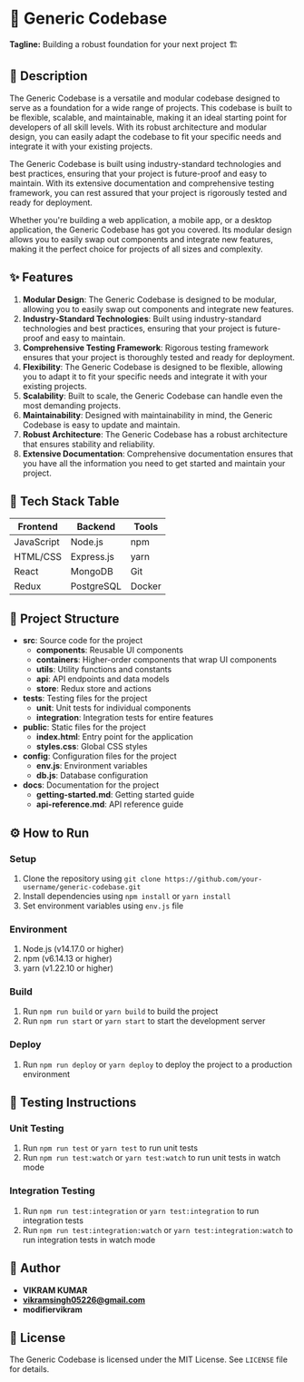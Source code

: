 🚀 **Generic Codebase**
=====================

**Tagline:** Building a robust foundation for your next project 🏗️

📖 Description
--------------

The Generic Codebase is a versatile and modular codebase designed to serve as a foundation for a wide range of projects. This codebase is built to be flexible, scalable, and maintainable, making it an ideal starting point for developers of all skill levels. With its robust architecture and modular design, you can easily adapt the codebase to fit your specific needs and integrate it with your existing projects.

The Generic Codebase is built using industry-standard technologies and best practices, ensuring that your project is future-proof and easy to maintain. With its extensive documentation and comprehensive testing framework, you can rest assured that your project is rigorously tested and ready for deployment.

Whether you're building a web application, a mobile app, or a desktop application, the Generic Codebase has got you covered. Its modular design allows you to easily swap out components and integrate new features, making it the perfect choice for projects of all sizes and complexity.

✨ Features
--------------

1. **Modular Design**: The Generic Codebase is designed to be modular, allowing you to easily swap out components and integrate new features.
2. **Industry-Standard Technologies**: Built using industry-standard technologies and best practices, ensuring that your project is future-proof and easy to maintain.
3. **Comprehensive Testing Framework**: Rigorous testing framework ensures that your project is thoroughly tested and ready for deployment.
4. **Flexibility**: The Generic Codebase is designed to be flexible, allowing you to adapt it to fit your specific needs and integrate it with your existing projects.
5. **Scalability**: Built to scale, the Generic Codebase can handle even the most demanding projects.
6. **Maintainability**: Designed with maintainability in mind, the Generic Codebase is easy to update and maintain.
7. **Robust Architecture**: The Generic Codebase has a robust architecture that ensures stability and reliability.
8. **Extensive Documentation**: Comprehensive documentation ensures that you have all the information you need to get started and maintain your project.

🧰 Tech Stack Table
-------------------

| Frontend | Backend | Tools |
| --- | --- | --- |
| JavaScript | Node.js | npm |
| HTML/CSS | Express.js | yarn |
| React | MongoDB | Git |
| Redux | PostgreSQL | Docker |

📁 Project Structure
-------------------

* **src**: Source code for the project
	+ **components**: Reusable UI components
	+ **containers**: Higher-order components that wrap UI components
	+ **utils**: Utility functions and constants
	+ **api**: API endpoints and data models
	+ **store**: Redux store and actions
* **tests**: Testing files for the project
	+ **unit**: Unit tests for individual components
	+ **integration**: Integration tests for entire features
* **public**: Static files for the project
	+ **index.html**: Entry point for the application
	+ **styles.css**: Global CSS styles
* **config**: Configuration files for the project
	+ **env.js**: Environment variables
	+ **db.js**: Database configuration
* **docs**: Documentation for the project
	+ **getting-started.md**: Getting started guide
	+ **api-reference.md**: API reference guide

⚙️ How to Run
--------------

### Setup

1. Clone the repository using `git clone https://github.com/your-username/generic-codebase.git`
2. Install dependencies using `npm install` or `yarn install`
3. Set environment variables using `env.js` file

### Environment

1. Node.js (v14.17.0 or higher)
2. npm (v6.14.13 or higher)
3. yarn (v1.22.10 or higher)

### Build

1. Run `npm run build` or `yarn build` to build the project
2. Run `npm run start` or `yarn start` to start the development server

### Deploy

1. Run `npm run deploy` or `yarn deploy` to deploy the project to a production environment

🧪 Testing Instructions
----------------------

### Unit Testing

1. Run `npm run test` or `yarn test` to run unit tests
2. Run `npm run test:watch` or `yarn test:watch` to run unit tests in watch mode

### Integration Testing

1. Run `npm run test:integration` or `yarn test:integration` to run integration tests
2. Run `npm run test:integration:watch` or `yarn test:integration:watch` to run integration tests in watch mode

👤 Author
---------

* **VIKRAM KUMAR**
* **vikramsingh05226@gmail.com**
* **modifiervikram**

📝 License
----------

The Generic Codebase is licensed under the MIT License. See `LICENSE` file for details.
